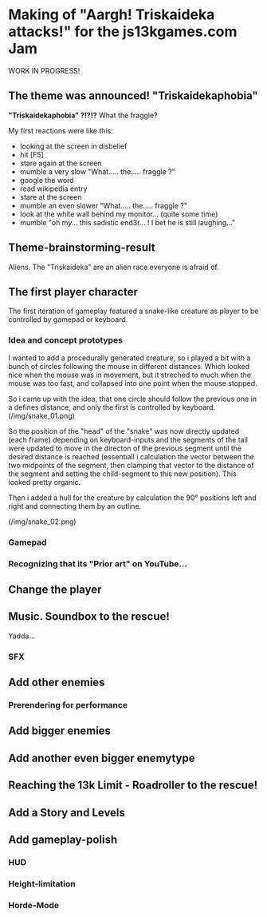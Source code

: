 # Making of "Aargh! Triskaideka attacks!" for the js13kgames.com Jam
WORK IN PROGRESS!
## The theme was announced! "Triskaidekaphobia"

**"Triskaidekaphobia" ?!?!?** What the fraggle?

My first reactions were like this:

* looking at the screen in disbelief
* hit [F5]
* stare again at the screen
* mumble a very slow "What..... the..... fraggle ?"
* google the word
* read wikipedia entry
* stare at the screen
* mumble an even slower "What..... the..... fraggle ?"
* look at the white wall behind my monitor... (quite some time)
* mumble "oh my... this sadistic end3r... ! I bet he is still laughing..."

## Theme-brainstorming-result

Aliens. The "Triskaideka" are an alien race everyone is afraid of.

## The first player character
The first iteration of gameplay featured a snake-like creature as player to be controlled by gamepad or keyboard.

### Idea and concept prototypes
I wanted to add a procedurally generated creature, so i played a bit with a bunch of circles following the mouse in different distances. Which looked nice when the mouse was in movement, but it streched to much when the mouse was too fast, and collapsed into one point when the mouse stopped.

So i came up with the idea, that one circle should follow the previous one in a defines distance, and only the first is controlled by keyboard.
(/img/snake_01.png)

So the position of the "head" of the "snake" was now directly updated (each frame) depending on keyboard-inputs and the segments of the tail were updated to move in the directon of the previous segment until the desired distance is reached (essentiall i calculation the vector between the two midpoints of the segment, then clamping that vector to the distance of the segment and setting the child-segment to this new position). This looked pretty organic.

Then i added a hull for the creature by calculation the 90° positions left and right and connecting them by an outline.

(/img/snake_02.png)


### Gamepad

### Recognizing that its "Prior art" on YouTube...

## Change the player

## Music. Soundbox to the rescue!
Yadda...
### SFX

## Add other enemies
### Prerendering for performance

## Add bigger enemies

## Add another even bigger enemytype

## Reaching the 13k Limit - Roadroller to the rescue!

## Add a Story and Levels

## Add gameplay-polish

### HUD

### Height-limitation

### Horde-Mode
